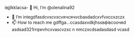 івjjlkklacsa- 👋 Hi, I’m @olenalina92
- 👀 I’m integdfasdcvxcvxcvячсячvcbasdadcxvfvxccxzczx
- 📫 How to reach me gdffgа...ccasdaxvdkjhssвфівсooчяd
asdsad321rrqwvhcxv<!---cxzvzadsaвапasxzxzczxczxczxczxccxczcxzbcvbcvаіваіваіваsacxzccxфівфвіф
dasdasdasdYou can chfglick the ррпосячсzcxczxPrevhhxcvlivxccxsadsavvxcvw link to tazxzke a look at yячсчour changes.
--->ascvzxc
n nmczxcdsadasdasd
vcasd
